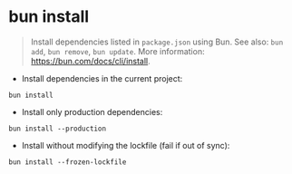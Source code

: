 # bun install

> Install dependencies listed in `package.json` using Bun.
> See also: `bun add`, `bun remove`, `bun update`.
> More information: <https://bun.com/docs/cli/install>.

- Install dependencies in the current project:

`bun install`

- Install only production dependencies:

`bun install --production`

- Install without modifying the lockfile (fail if out of sync):

`bun install --frozen-lockfile`
